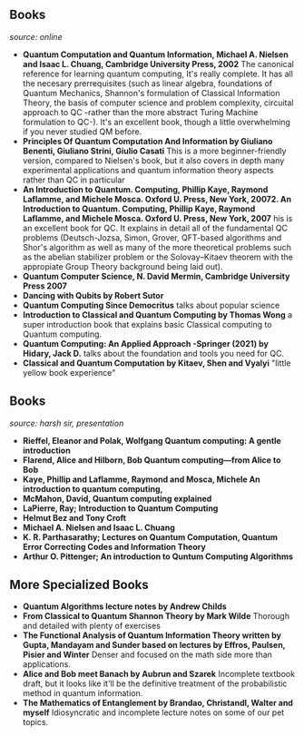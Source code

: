 ## Books
*source: online*

* **Quantum Computation and Quantum Information, Michael A. Nielsen and Isaac L. Chuang, Cambridge University Press, 2002** The canonical reference for learning quantum computing, It's really complete. It has all the necesary prerrequisites (such as linear algebra, foundations of Quantum Mechanics, Shannon's formulation of Classical Information Theory, the basis of computer science and problem complexity, circuital approach to QC -rather than the more abstract Turing Machine formulation to QC-). It's an excellent book, though a little overwhelming if you never studied QM before.
* **Principles Of Quantum Computation And Information by Giuliano Benenti, Giuliano Strini, Giulio Casati** This is a more beginner-friendly version, compared to Nielsen's book, but it also covers in depth many experimental applications and quantum information theory aspects rather than QC in particular
* **An Introduction to Quantum. Computing, Phillip Kaye, Raymond Laflamme, and Michele Mosca. Oxford U. Press, New York, 20072. An Introduction to Quantum. Computing, Phillip Kaye, Raymond Laflamme, and Michele Mosca. Oxford U. Press, New York, 2007** his is an excellent book for QC. It explains in detail all of the fundamental QC problems (Deutsch-Jozsa, Simon, Grover, QFT-based algorithms and Shor's algorithm as well as many of the more theoretical problems such as the abelian stabilizer problem or the Solovay–Kitaev theorem with the appropiate Group Theory background being laid out).
* **Quantum Computer Science, N. David Mermin, Cambridge University Press 2007**
* **Dancing with Qubits by Robert Sutor**
* **Quantum Computing Since Democritus** talks about popular science
* **Introduction to Classical and Quantum Computing by Thomas Wong**  a super introduction book that explains basic Classical computing to Quantum computing.
* **Quantum Computing: An Applied Approach -Springer (2021) by Hidary, Jack D.** talks about the foundation and tools you need for QC.
* **Classical and Quantum Computation by Kitaev, Shen and Vyalyi** "little yellow book experience"

## Books
*source: harsh sir, presentation*

* **Rieffel, Eleanor and Polak, Wolfgang Quantum computing: A gentle introduction**
* **Flarend, Alice and Hilborn, Bob Quantum computing—from Alice to Bob**
* **Kaye, Phillip and Laflamme, Raymond and Mosca, Michele An introduction to quantum computing,**
* **McMahon, David, Quantum computing explained**
* **LaPierre, Ray; Introduction to Quantum Computing**
* **Helmut Bez and Tony Croft**
* **Michael A. Nielsen and Isaac L. Chuang**
* **K. R. Parthasarathy; Lectures on Quantum Computation, Quantum Error Correcting Codes and Information Theory**
* **Arthur O. Pittenger; An introduction to Quntum Computing Algorithms**


## More Specialized Books

* **Quantum Algorithms lecture notes by Andrew Childs**
* **From Classical to Quantum Shannon Theory by Mark Wilde** Thorough and detailed with plenty of exercises
* **The Functional Analysis of Quantum Information Theory written by Gupta, Mandayam and Sunder based on lectures by Effros, Paulsen, Pisier and Winter** Denser and focused on the math side more than applications.
* **Alice and Bob meet Banach by Aubrun and Szarek** Incomplete textbook draft, but it looks like it'll be the definitive treatment of the probabilistic method in quantum information.
* **The Mathematics of Entanglement by Brandao, Christandl, Walter and myself** Idiosyncratic and incomplete lecture notes on some of our pet topics.


